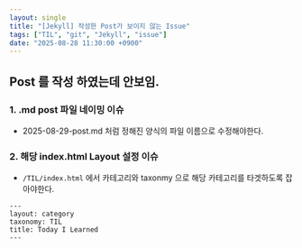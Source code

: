 ```yaml
---
layout: single
title: "[Jekyll] 작성한 Post가 보이지 않는 Issue"
tags: ["TIL", "git", "Jekyll", "issue"]
date: "2025-08-28 11:30:00 +0900"
---
```


## Post 를 작성 하였는데 안보임.


### 1. .md post 파일 네이밍 이슈
- 2025-08-29-post.md 처럼 정해진 양식의 파일 이름으로 수정해야한다.

### 2. 해당 index.html Layout 설정 이슈
- `/TIL/index.html` 에서 카테고리와 taxonmy 으로 해당 카테고리를 타겟하도록 잡아야한다.

```
---
layout: category
taxonomy: TIL
title: Today I Learned
---
```

